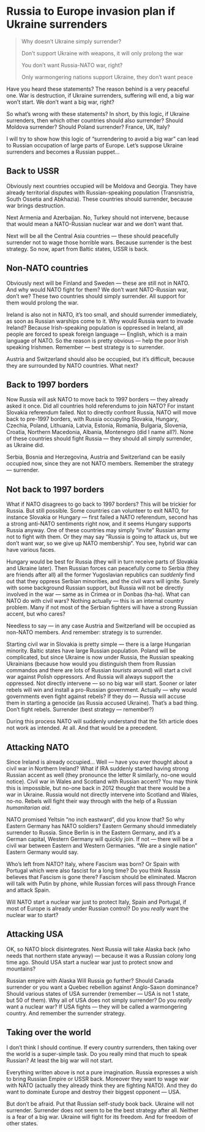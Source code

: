 # Russia to Europe invasion plan if Ukraine surrenders

> Why doesn’t Ukraine simply surrender?
> 
> Don’t support Ukraine with weapons, it will only prolong the war
> 
> You don’t want Russia-NATO war, right?
> 
> Only warmongering nations support Ukraine, they don’t want peace

Have you heard these statements? 
The reason behind is a very peaceful one. 
War is destruction, if Ukraine surrenders, suffering will end, a big war won’t start. 
We don’t want a big war, right?

So what’s wrong with these statements? 
In short, by this logic, if Ukraine surrenders, then which other countries should also surrender? 
Should Moldova surrender? 
Should Poland surrender? 
France, UK, Italy?

I will try to show how this logic of “surrendering to avoid a big war” can lead to Russian occupation of large parts of Europe. 
Let’s suppose Ukraine surrenders and becomes a Russian puppet…

## Back to USSR

Obviously next countries occupied will be Moldova and Georgia. 
They have already territorial disputes with Russian-speaking population (Transnistria, South Ossetia and Abkhazia). 
These countries should surrender, because war brings destruction.

Next Armenia and Azerbaijan. 
No, Turkey should not intervene, because that would mean a NATO-Russian nuclear war and we don’t want that.

Next will be all the Central Asia countries — these should peacefully surrender not to wage those horrible wars. 
Because surrender is the best strategy. 
So now, apart from Baltic states, USSR is back.

## Non-NATO countries

Obviously next will be Finland and Sweden — these are still not in NATO. 
And why would NATO fight for them? 
We don’t want NATO-Russian war, don’t we? 
These two countries should simply surrender. 
All support for them would prolong the war.

Ireland is also not in NATO, it’s too small, and should surrender immediately, as soon as Russian warships come to it. 
Why would Russia want to invade Ireland? 
Because Irish-speaking population is oppressed in Ireland, all people are forced to speak foreign language — English, which is a main language of NATO. 
So the reason is pretty obvious — help the poor Irish speaking Irishmen. 
Remember — best strategy is to surrender.

Austria and Switzerland should also be occupied, but it’s difficult, because they are surrounded by NATO countries. 
What next?

## Back to 1997 borders

Now Russia will ask NATO to move back to 1997 borders — they already asked it once. 
Did all countries hold referendums to join NATO? 
For instant Slovakia referendum failed. 
Not to directly confront Russia, NATO will move back to pre-1997 borders, with Russia occupying Slovakia, Hungary, Czechia, Poland, Lithuania, Latvia, Estonia, Romania, Bulgaria, Slovenia, Croatia, Northern Macedonia, Albania, Montenegro (did I name all?). 
None of these countries should fight Russia — they should all simply surrender, as Ukraine did.

Serbia, Bosnia and Herzegovina, Austria and Switzerland can be easily occupied now, since they are not NATO members. 
Remember the strategy — surrender.

## Not back to 1997 borders

What if NATO disagrees to go back to 1997 borders? 
This will be trickier for Russia. 
But still possible. 
Some countries can volunteer to exit NATO, for instance Slovakia or Hungary — first failed a NATO referendum, second has a strong anti-NATO sentiments right now, and it seems Hungary supports Russia anyway. 
One of these countries may simply “invite” Russian army not to fight with them. 
Or they may say “Russia is going to attack us, but we don’t want war, so we give up NATO membership”. 
You see, hybrid war can have various faces.

Hungary would be best for Russia (they will in turn receive parts of Slovakia and Ukraine later). 
Then Russian forces can peacefully come to Serbia (they are friends after all) all the former Yugoslavian republics can _suddenly_ find out that they oppress Serbian minorities, and the civil wars will ignite. 
Surely with some background Russian support, but Russia will not be directly involved in the war — same as in Crimea or in Donbas (ha-ha). 
What can NATO do with civil wars? 
Nothing actually — this is an internal country problem. 
Many if not most of the Serbian fighters will have a strong Russian accent, but who cares?

Needless to say — in any case Austria and Switzerland will be occupied as non-NATO members. 
And remember: strategy is to surrender.

Starting civil war in Slovakia is pretty simple — there is a large Hungarian minority. 
Baltic states have large Russian population. 
Poland will be complicated, but since Ukraine is now under Russia, the Russian speaking Ukrainians (because how would you distinguish them from Russian commandos and there are lots of Russian _tourists_ around) will start a civil war against Polish oppressors. 
And Russia will always support the oppressed. 
Not directly intervene — so no big war will start. 
Sooner or later rebels will win and install a pro-Russian government. 
Actually — why would governments even fight against rebels? 
If they do — Russia will accuse them in starting a genocide (as Russia accused Ukraine). 
That’s a bad thing. 
Don’t fight rebels. 
Surrender (best strategy — remember?)

During this process NATO will suddenly understand that the 5th article does not work as intended. 
At all. 
And that would be a precedent.

## Attacking NATO

Since Ireland is already occupied… Well — have you ever thought about a civil war in Northern Ireland? 
What if IRA suddenly started having strong Russian accent as well (they pronounce the letter R similarly, no-one would notice). 
Civil war in Wales and Scotland with Russian accent? 
You may think this is impossible, but no-one back in 2012 thought that there would be a war in Ukraine. 
Russia would not directly intervene into Scotland and Wales, no-no. 
Rebels will fight their way through with the help of a Russian _humanitarian aid_.

NATO promised Yeltsin “no inch eastward”, did you know that? 
So why Eastern Germany has NATO soldiers? 
Eastern Germany should immediately surrender to Russia. 
Since Berlin is in the Eastern Germany, and it’s a German capital, Western Germany will quickly join. 
If not — there will be a civil war between Eastern and Western Germanies. 
“We are a single nation” Eastern Germany would say.

Who’s left from NATO? 
Italy, where Fascism was born? 
Or Spain with Portugal which were also fascist for a long time? 
Do you think Russia believes that Fascism is gone there? 
Fascism should be eliminated. 
Macron will talk with Putin by phone, while Russian forces will pass through France and attack Spain.

Will NATO start a nuclear war just to protect Italy, Spain and Portugal, if most of Europe is already under Russian control? 
Do you _really_ want the nuclear war to start?

## Attacking USA

OK, so NATO block disintegrates. 
Next Russia will take Alaska back (who needs that northern state anyway) — because it was a Russian colony long time ago. 
Should USA start a nuclear war just to protect snow and mountains?


Russian empire with Alaska
Will Russia go further? 
Should Canada surrender or you want a Quebec rebellion against Anglo-Saxon dominance? 
Should various states of USA surrender (remember — USA is not 1 state, but 50 of them). 
Why all of USA does not simply surrender? 
Do you _really_ want a nuclear war? 
If USA fights — they will be called a warmongering country. 
And remember the surrender strategy.

## Taking over the world

I don’t think I should continue. 
If every country surrenders, then taking over the world is a super-simple task. 
Do you really mind that much to speak Russian? 
At least the big war will not start.

Everything written above is not a pure imagination. 
Russia expresses a wish to bring Russian Empire or USSR back. 
Moreover they want to wage war with NATO (actually they already think they are fighting NATO). 
And they do want to dominate Europe and destroy their biggest opponent — USA.

But don’t be afraid. 
Put that Russian self-study book back. 
Ukraine will not surrender. 
Surrender does not seem to be the best strategy after all. 
Neither is a fear of a big war. 
Ukraine will fight for its freedom. 
And for freedom of other states.
